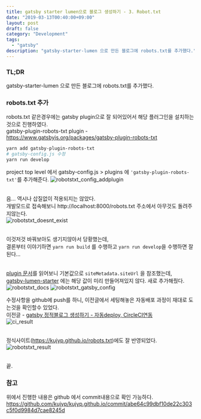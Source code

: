 ```yaml
---
title: gatsby starter lumen으로 블로그 생성하기 - 3. Robot.txt
date: "2019-03-13T00:40:00+09:00"
layout: post
draft: false
category: "Development"
tags:
  - "gatsby"
description: "gatsby-starter-lumen 으로 만든 블로그에 robots.txt를 추가했다."
---
```



### TL;DR
gatsby-starter-lumen 으로 만든 블로그에 robots.txt를 추가했다. 


### robots.txt 추가
robots.txt 같은경우에는 gatsby plugin으로 잘 되어있어서 해당 플러그인을 설치하는것으로 진행하였다.<br/>
gatsby-plugin-robots-txt plugin - https://www.gatsbyjs.org/packages/gatsby-plugin-robots-txt<br/>

```bash
yarn add gatsby-plugin-robots-txt
# gatsby-config.js 수정
yarn run develop
```

project top level 에서 gatsby-config.js > plugins 에 `'gatsby-plugin-robots-txt'`를 추가해준다.
![robotstxt_config_addplugin](https://user-images.githubusercontent.com/19223089/57585960-c58d6e00-7529-11e9-95cd-166591cf1ac8.png)
<br/><br/>

음... 역시나 삽질없이 적용되지는 않았다.<br/>
개발모드로 접속해보니 http://localhost:8000/robots.txt 주소에서 아무것도 돌려주지않는다.<br/>
![robotstxt_doesnt_exist](https://user-images.githubusercontent.com/19223089/57585962-c58d6e00-7529-11e9-8790-bd8295356eef.png)
<br/><br/>


이것저것 바꿔보아도 생기지않아서 당황했는데, <br/>
결론부터 이야기하면 `yarn run build` 를 수행하고 `yarn run develop`을 수행하면 잘 된다...<br/><br/>

[plugin 문서](https://www.gatsbyjs.org/packages/gatsby-plugin-robots-txt/#options)를 읽어보니 기본값으로 `siteMetadata.siteUrl` 을 참조했는데, <br/>
[gatsby-lumen-starter](https://github.com/alxshelepenok/gatsby-starter-lumen) 에는 해당 값이 미리 만들어져있지 않다. 새로 추가해줬다.<br/> 
![robotstxt_docs](https://user-images.githubusercontent.com/19223089/57585961-c58d6e00-7529-11e9-90e0-e12edeca1d16.png)
![robotstxt_gatsby_config](https://user-images.githubusercontent.com/19223089/57585963-c6260480-7529-11e9-8821-0e759a1f8422.png)


수정사항을 github에 push를 하니, 이전글에서 세팅해놓은 자동배포 과정이 재대로 도는것을 확인할수 있었다.<br/>
이전글 - [gatsby 정적블로그 생성하기 - 자동deploy, CircleCI연동](/posts/2019-02-24---gatsby-정적블로그-생성하기---자동deploy,-CircleCI연동/)<br/>
![ci_result](https://user-images.githubusercontent.com/19223089/57585959-c58d6e00-7529-11e9-9f76-06cbcdbb79b9.png)
<br/><br/>

정식사이트(https://kujyp.github.io/robots.txt)에도 잘 반영되었다.<br/>
![robotstxt_result](https://user-images.githubusercontent.com/19223089/57585964-c6260480-7529-11e9-9ce5-8b14ef192706.png)
<br/><br/>

끝.<br/>


### 참고
위에서 진행한 내용은 github 에서 commit내용으로 확인 가능하다.<br/>
https://github.com/kujyp/kujyp.github.io/commit/abe64c99dbf10de22c303c5f0d9984d7cae8245d
